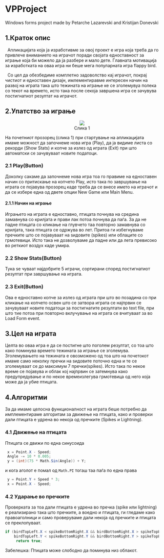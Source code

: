 # VPProject
Windows forms project made by Petarche Lazarevski and Kristijan Donevski

## 1.Краток опис

&nbsp;&nbsp;Апликацијата која ја изработивме за овој проект е игра која треба да го привлече вниманието на играчот поради својата едноставност за играње која би можело да ја разбере и мало дете. Главната мотивација за изработката на оваа игра ни беше мега популарната игра flappy bird.

&nbsp;&nbsp;Со цел да обезбедиме комплетно задоволство кај играчот, покрај чистиот и едноставен дизајн, имлементиравме интересен начин на развој на играта така што тежината на играње ке се зголемувуа полека со текот на времето, исто така после секоја завршена игра се зачувува постигнатиот резултат на играчот.

## 2.Упатство за играње


<p align="center">
  <img src="https://i.imgur.com/f2bCCKX.png">
  <br>
  Слика 1
</p>

На почетниот прозорец (слика 1) при стартување на апликацијата имаме можност да започнеме нова игра (Play),
да ja видиме листа со рекорди (Show Stats) и копче за излез од играта (Exit) при што автоматски се зачувуваат новите податоци.

### 2.1 Play(Button)

  Доколку сакаме да започнеме нова игра тоа го правиме на едноставен начин со притискање на копчето Play, исто така по завршување
  на играта се појавува прозорец каде треба да се внесе името на играчот и да се избере една од двете опции New Game или Main Menu.
  
  #### 2.1.1 Начин на играње
  
   Играњето на играта е едноставно, птицата почнува на средина замавнува со крилјата и прави лак потоа почнува да паѓа. За да не падне  птицата со кликање на глувчето таа повторно замавнува со крилјата, така птицата се одржува во лет. Притоа ги избегнуваме пречките што се појавуваат на ѕидовите (spikes) или облаците со грмотевици. Исто така не дозволуваме да падне или да лета превисоко во реткиот воздух каде умира.
  
### 2.2 Show Stats(Button)

  Тука sе чуваат најдобрите 5 играчи, сортирани според постигнатиот резултат при завршување на играта.
  
### 2.3 Exit(Button)

  Ова е едноставно копче за излез од играта при што во позадина со при кликање на копчето освен што се затвора играта се 
  најпрвин се зачувуваат новите податоци за постигнатите резултати во text file, при што тие потоа при повторно вклучување на играта
  се вчитуваат за во Load Form event.
  
## 3.Цел на играта

Целта во оваа игра е да се постигне што поголем резултат, со тоа што како поминува времето тежината за играње се зголемува.
Зголемувањето на тежината е овозможено од тоа што на почетокот имаме само неколку пречки на ѕидовите поточно една и те се зголемуваат се  до максимум 7 пречки(spikes). Исто така по некое време се појавува и облак кој најпрвин се затемнува како предупредување и по некое времеизлегува грмотевица од него која може да ја убие птицата.

## 4.Алгоритми

За да имаме целосна функционалност на играта беше потребно да имплементираме алгоритам за движење на птицата, како и проверки дали птицата е удрена во некоја од пречките (Spikes и  Lightning).

### 4.1 Движење на птицата
  
  Птицата се движи по една синусоида 
  ```csharp 
   x = Point.X - Speed;
   Angle -= 10 * 0.005;
   y = (int)(75 * Math.Sin(Angle)) + Y;
  ```
  и кога аголот е помал од ```Math.PI``` тогаш таа паѓа по една права 
  ```csharp
   y = Point.Y + Speed * 3;
   x = Point.X - Speed;
  ```
### 4.2 Ударање во пречките
  
  Проверката за тоа дали птицата е удрена во пречка (spike или lightning) е реализирано така што пречките, а воедно и  птицата, ги гледаме како правоаголници и само проверуваме дали некоја од пречките и птицата се преклопуваат.
  ```csharp
  if (birdTopLeft.X < spikeBottomRight.X && birdBottomRight.X > spikeTopLeft.X && 
      birdTopLeft.Y < spikeBottomRight.Y && birdBottomRight.Y > spikeTopLeft.Y)
       return true;
  ```
  Забелешка: Птицата може слободно да поминува низ облакот. 
  
